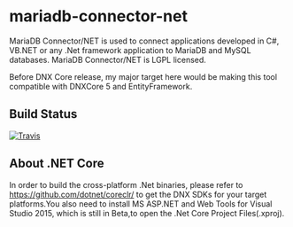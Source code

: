 # mariadb-connector-net
MariaDB Connector/NET is used to connect applications developed in C#, VB.NET or any .Net framework application to MariaDB and MySQL databases. MariaDB Connector/NET is LGPL licensed.

Before DNX Core release, my major target here would be making this tool compatible with DNXCore 5 and EntityFramework.

Build Status
------------
[![Travis](https://travis-ci.org/noahvans/mariadb-connector-net.svg?branch=master)](https://travis-ci.org/noahvans/mariadb-connector-net)

About .NET Core
-------------
In order to build the cross-platform .Net binaries, please refer to https://github.com/dotnet/coreclr/ to get the DNX SDKs for your target platforms.You also need to install MS ASP.NET and Web Tools for Visual Studio 2015, which is still in Beta,to open the .Net Core Project Files(.xproj).
